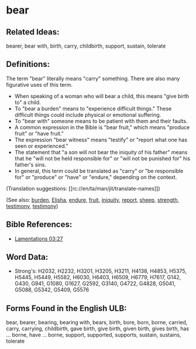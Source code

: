 # bear

## Related Ideas:

bearer, bear with, birth, carry, childbirth, support, sustain, tolerate

## Definitions:

The term "bear" literally means "carry" something. There are also many figurative uses of this term.

* When speaking of a woman who will bear a child, this means "give birth to" a child.
* To "bear a burden" means to "experience difficult things." These difficult things could include physical or emotional suffering.
* To "bear with" someone means to be patient with them and their faults.
* A common expression in the Bible is "bear fruit," which means "produce fruit" or "have fruit."
* The expression "bear witness" means "testify" or "report what one has seen or experienced."
* The statement that "a son will not bear the iniquity of his father" means that he "will not be held responsible for" or "will not be punished for" his father's sins.
* In general, this term could be translated as "carry" or "be responsible for" or "produce" or "have" or "endure," depending on the context.

(Translation suggestions: [[rc://en/ta/man/jit/translate-names]])

(See also: [burden](../other/burden.md), [Elisha](../names/elisha.md), [endure](../other/endure.md), [fruit](../other/fruit.md), [iniquity](../kt/iniquity.md), [report](../other/report.md), [sheep](../other/sheep.md), [strength](../other/strength.md), [testimony](../kt/testimony.md), [testimony](../kt/testimony.md))

## Bible References:

* [Lamentations 03:27](rc://en/tn/help/lam/03/27)

## Word Data:

* Strong's: H2032, H2232, H3201, H3205, H3211, H4138, H4853, H5375, H5445, H5449, H5582, H6030, H6403, H6509, H6779, H7617, G142, G430, G941, G1080, G1627, G2592, G3140, G4722, G4828, G5041, G5088, G5342, G5409, G5576

## Forms Found in the English ULB:

bear, bearer, bearing, bearing with, bears, birth, bore, born, borne, carried, carry, carrying, childbirth, gave birth, give birth, given birth, gives birth, has ... borne, have ... borne, support, supported, supports, sustain, sustains, tolerate

